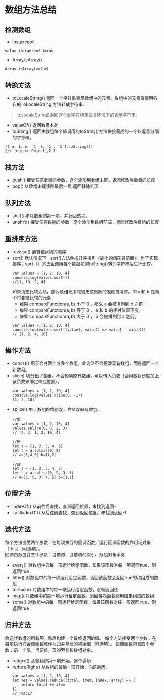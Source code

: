 # 数组方法总结
## 检测数组
- instanceof 
``` 
value instanceof Array
```
- Array.isArray()
```
Array.isArray(value)
```
## 转换方法
- toLocaleString() 
返回一个字符串表示数组中的元素。数组中的元素将使用各自的 toLocaleString 方法转成字符串.
> toLocaleString()返回这个数字在特定语言环境下的表示字符串。
- valueOf() 
返回数组本身
- toString()
返回由数组每个值调用的toString()方法拼接而成的一个以逗号分隔的字符串。
```
[{ a: 1, b: '2' }, '2', '3'].toString())
/// [object Object],2,3
```
## 栈方法
- push()
接受任意数量的参数，逐个添加到数组末尾，返回修改后数组的长度
- pop()
从数组末尾移除最后一项,返回移除的项
## 队列方法
- shift()
移除数组的第一项，并返回该项。
- unshift()
接受任意数量的参数，逐个添加到数组前端，返回修改后数组的长度

## 重排序方法
- reverse()
翻转数组项的顺序
- sort()
默认情况下，sort()方法会按升序排列（最小的值在最前面）。为了实现排序，sort（）方法会调用每个数据项的toString()转为字符串后进行比较。
    ```
    var values = [1, 2, 10, 4]
    console.log(values.sort())
    //[1, 10, 2, 4]
    ```
    如果指定比较方法，那么数组会按照调用该函数的返回值排序。即 a 和 b 是两个将要被比较的元素：
    - 如果 compareFunction(a, b) 小于 0 ，那么 a 会被排列到 b 之前；
    - 如果 compareFunction(a, b) 等于 0 ， a 和 b 的相对位置不变。
    - 如果 compareFunction(a, b) 大于 0 ， b 会被排列到 a 之前。
    ```
    var values = [1, 2, 10, 4]
    console.log(values.sort((value1, value2) => value1 - value2))
    // [1, 2, 4, 10]
    ```
## 操作方法
- concat()
用于合并两个或多个数组。此方法不会更改现有数组，而是返回一个新数组。
- slice()
切分出子数组。不会影响原有数组。可以传入负数（会用数组长度加上该负数来确定响应位置）。
    ```
    var values = [1, 2, 10, 4]
    console.log(values.slice(0, -1))
    [1, 2, 10]
    ```
- splice()
用于数组的增删改，会修改原有数组。
    ```
    //增
    var values = [1, 2, 10, 4]
    values.splice(0, 0, 2, 3)
    // [2, 3, 1, 2, 10, 4]
    ```
    ```
    //删
    let a = [1, 2, 3, 4, 5]
    let b = a.splice(0, 2)
    // a=[3,4,5] b=[1,2]
    ```
    ```
    //改
    let a = [1, 2, 3, 4, 5]
    let b = a.splice(0, 2, 3, 5)
    // a=[3, 5, 3, 4, 5] b=[1,2]
    ```
## 位置方法
- indexOf()
从前往后查找，查到返回位置，未找到返回-1
- LastIndexOf()
从后往前查找，查到返回位置，未找到返回-1

## 迭代方法
每个方法接受两个参数：在每项执行的回调函数，运行回调函数的作用域对象（this）（可选项）。  
回调函数包含三个参数：当前值、当前值的索引、数组对象本身
- every()
对数组中的每一项运行给定函数，如果该函数对每一项返回true，则返回true
- filter()
对数组中的每一项运行给定函数，返回该函数会返回true的项组成的数组
- forEach()
对数组中的每一项运行给定函数，没有返回值
- map()
对数组中的每一项运行给定函数，返回每次函数调用结果组成的数组
- some()
对数组中的每一项运行给定函数，如果该函数对任一项返回true，则返回true

## 归并方法
会迭代数组的所有项，然后构建一个最终返回的值。
每个方法接受两个参数：在每项执行的会调函数和作为归并基础的初始值（可选项）。
回调函数包含四个参数：前一个值，当前值，项的索引和数组对象。
- reduce()
从数组的第一项开始，逐个遍历
- reduceRight()
从数组的最后一项开始，向前遍历。
    ```
    var values = [1, 2, 10, 4]
    let res = values.reduce((total, item, index, array) => {
        return total += item
    })
    // res:17
    ```
